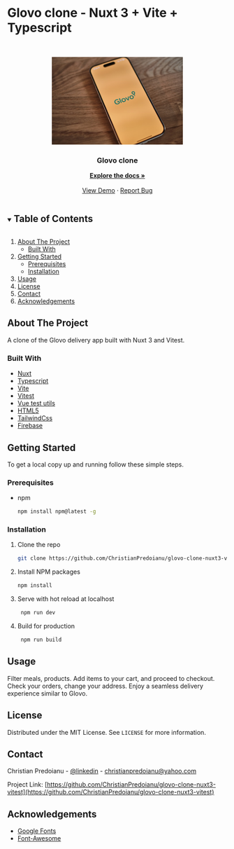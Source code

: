# Glovo clone - Nuxt 3 + Vite + Typescript 


 
 <!-- PROJECT LOGO -->   
<br />
<p align="center">
  <a href="https://github.com/ChristianPredoianu/glovo-clone-nuxt3-vitest">
    <img src="public/glovo.jpg" alt="Logo" width="300" height="200">
  </a> 
 
  <h3 align="center">Glovo clone</h3>
   
  <p align="center">
    <a href="https://github.com/ChristianPredoianu/glovo-clone-nuxt3-vitest"><strong>Explore the docs »</strong></a>
    <br />
    <br />
    <a href="https://glovoclonenuxt3.netlify.app/">View Demo</a>
    ·
    <a href="https://github.com/ChristianPredoianu/glovo-clone-nuxt3-vitest/issues">Report Bug</a>
  </p>
</p>

  

<!-- TABLE OF CONTENTS -->
<details open="open">
  <summary><h2 style="display: inline-block">Table of Contents</h2></summary>
  <ol>
    <li>
      <a href="#about-the-project">About The Project</a>
      <ul>
        <li><a href="#built-with">Built With</a></li>
      </ul>
    </li>
    <li>
      <a href="#getting-started">Getting Started</a>
      <ul>
        <li><a href="#prerequisites">Prerequisites</a></li>
        <li><a href="#installation">Installation</a></li>
      </ul>
    </li>
    <li><a href="#usage">Usage</a></li>
    <li><a href="#license">License</a></li>
    <li><a href="#contact">Contact</a></li>
    <li><a href="#acknowledgements">Acknowledgements</a></li>
  </ol>
</details>



<!-- ABOUT THE PROJECT -->
## About The Project

A clone of the Glovo delivery app built with Nuxt 3 and Vitest.

### Built With

* [Nuxt](https://nuxt.com/)
* [Typescript](https://reactrouter.com/en/main)
* [Vite](https://vitejs.dev/)
* [Vitest](https://vitest.dev/)
* [Vue test utils](https://test-utils.vuejs.org/)
* [HTML5](https://developer.mozilla.org/en-US/docs/Glossary/HTML5)
* [TailwindCss](https://tailwindcss.com/)
* [Firebase](https://firebase.google.com/)






<!-- GETTING STARTED -->
## Getting Started

To get a local copy up and running follow these simple steps.

### Prerequisites

* npm
  ```sh
  npm install npm@latest -g
  ```

### Installation

1. Clone the repo
   ```sh
   git clone https://github.com/ChristianPredoianu/glovo-clone-nuxt3-vitest.git
   ```
2. Install NPM packages
   ```sh
   npm install
   ``` 
3. Serve with hot reload at localhost
   ```sh
    npm run dev
   ``` 
5. Build for production 
   ```sh
    npm run build
   
   ```

<!-- USAGE EXAMPLES -->
## Usage
Filter meals, products. Add items to your cart, and proceed to checkout. Check your orders, change your address. Enjoy a seamless delivery experience similar to Glovo.


<!-- LICENSE -->
## License

Distributed under the MIT License. See `LICENSE` for more information.


<!-- CONTACT -->
## Contact

Christian Predoianu - [@linkedin](https://se.linkedin.com/in/christian-predoianu-369218157) - christianpredoianu@yahoo.com

Project Link: [https://github.com/ChristianPredoianu/glovo-clone-nuxt3-vitest](https://github.com/ChristianPredoianu/glovo-clone-nuxt3-vitest)



<!-- ACKNOWLEDGEMENTS --> 
## Acknowledgements
* [Google Fonts](https://fonts.google.com/)
* [Font-Awesome](https://fontawesome.com/)

